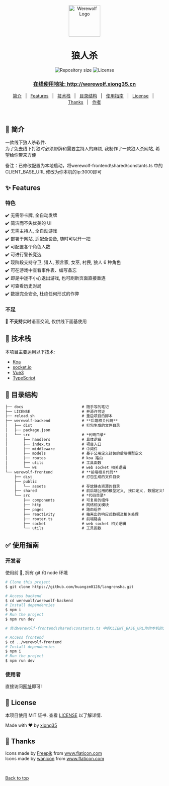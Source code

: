 <div align="center" id="top">
  <img width="100" src="werewolf-frontend/public/wolf.png" alt="Werewolf Logo" />

  <!-- <a href="https://werewolf.netlify.app">Demo</a> -->
</div>

<h1 align="center">狼人杀</h1>

<p align="center">
  <img alt="Repository size" src="https://img.shields.io/github/repo-size/xiong35/werewolf?color=56BEB8">

  <img alt="License" src="https://img.shields.io/github/license/xiong35/werewolf?color=56BEB8">
</p>

<h3 align="center"><a href="http://werewolf.xiong35.cn/">在线使用地址: http://werewolf.xiong35.cn</a></h3>

<p align="center">
  <a href="#dart-简介">简介</a> &#xa0; | &#xa0;
  <a href="#sparkles-features">Features</a> &#xa0; | &#xa0;
  <a href="#rocket-技术栈">技术栈</a> &#xa0; | &#xa0;
  <a href="#deciduous_tree-目录结构">目录结构</a> &#xa0; | &#xa0;
  <a href="#white_check_mark-使用指南">使用指南</a> &#xa0; | &#xa0;
  <a href="#memo-license">License</a> &#xa0; | &#xa0;
  <a href="#hugs-thanks">Thanks</a> &#xa0; | &#xa0;
  <a href="https://github.com/xiong35" target="_blank">作者</a>
</p>

<br>

## :dart: 简介

一款线下狼人杀软件.  
为了免去线下打狼时必须带牌和需要主持人的麻烦, 我制作了一款狼人杀网站, 希望给你带来方便 



备注：已修改配置为本地启动，将werewolf-frontend\shared\constants.ts 中的CLIENT_BASE_URL 修改为你本机的ip:3000即可

## :sparkles: Features

### 特色

:heavy_check_mark: 无需带卡牌, 全自动发牌  
:heavy_check_mark: 简洁而不失优美的 UI  
:heavy_check_mark: 无需主持人, 全自动游戏  
:heavy_check_mark: 部署于网站, 适配全设备, 随时可以开一把  
:heavy_check_mark: 可配置各个角色人数  
:heavy_check_mark: 可进行警长竞选  
:heavy_check_mark: 现阶段支持守卫, 猎人, 预言家, 女巫, 村民, 狼人 6 种角色  
:heavy_check_mark: 可在游戏中查看事件表、编写备忘  
:heavy_check_mark: 即是中途不小心退出游戏, 也可刷新页面直接重连  
:heavy_check_mark: 可查看历史对局  
:heavy_check_mark: 数据完全安全, 杜绝任何形式的作弊

### 不足

🥺 **不支持**实时语音交流, 仅供线下面基使用

## :rocket: 技术栈

本项目主要运用以下技术:

- [Koa](https://koajs.com/)
- [socket.io](https://socket.io/)
- [Vue3](https://vue3js.cn/)
- [TypeScript](https://www.typescriptlang.org/)

## :deciduous_tree: 目录结构

```txt
├── docs                          # 随手写的笔记
├── LICENSE                       # 开源许可证
├── reload.sh                     # 重启项目的脚本
├── werewolf-backend              # **后端相关代码**
│   ├── dist                      # 打包生成的文件目录
│   ├── package.json
│   └── src                       # *代码目录*
│       ├── handlers              # 具体逻辑
│       ├── index.ts              # 项目入口
│       ├── middleware            # 中间件
│       ├── models                # 基于公用定义封装的后端模型定义
│       ├── routes                # koa 路由
│       ├── utils                 # 工具函数
│       └── ws                    # web socket 相关逻辑
└── werewolf-frontend             # **前端相关代码**
    ├── dist                      # 打包生成的文件目录
    ├── public
    │   └── assets                # 存放静态资源的目录
    ├── shared                    # 前后端公用的模型定义, 接口定义, 数据定义等
    └── src                       # *代码目录*
        ├── components            # 可复用的组件
        ├── http                  # 网络相关模块
        ├── pages                 # 路由组件
        ├── reactivity            # 抽离出的响应式数据及相关处理
        ├── router.ts             # 前端路由
        ├── socket                # web socket 相关逻辑
        └── utils                 # 工具函数
```

## :white_check_mark: 使用指南

### 开发者

使用前 :checkered_flag:, 拥有 git 和 node 环境

```bash
# Clone this project
$ git clone https://github.com/huangzm0128/langrensha.git

# Access backend
$ cd werewolf/werewolf-backend
# Install dependencies
$ npm i
# Run the project
$ npm run dev

# 修改werewolf-frontend\shared\constants.ts 中的CLIENT_BASE_URL为你本机的ip:3000

# Access frontend
$ cd ../werewolf-frontend
# Install dependencies
$ npm i
# Run the project
$ npm run dev
```

### 使用者

直接访问[网址](http://localhost:3000)即可!

## :memo: License

本项目使用 MIT 证书. 查看 [LICENSE](LICENSE) 以了解详情.

Made with :heart: by <a href="https://github.com/xiong35" target="_blank">xiong35</a>
&#xa0;

## :hugs: Thanks

<div>Icons made by <a href="https://www.freepik.com" title="Freepik">Freepik</a> from <a href="https://www.flaticon.com/" title="Flaticon">www.flaticon.com</a></div><div>Icons made by <a href="https://www.flaticon.com/authors/wanicon" title="wanicon">wanicon</a> from <a href="https://www.flaticon.com/" title="Flaticon">www.flaticon.com</a></div>

&#xa0;

<a href="#top">Back to top</a>
